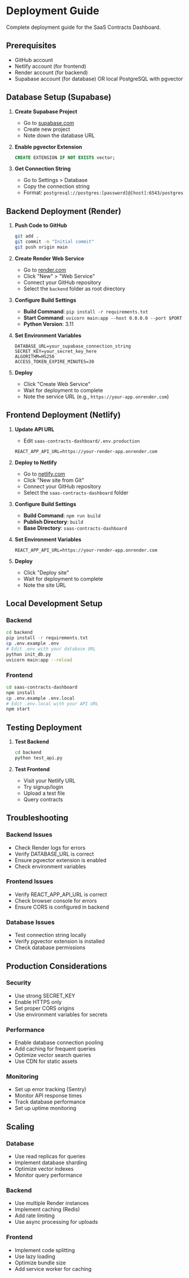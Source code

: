 # Deployment Guide

Complete deployment guide for the SaaS Contracts Dashboard.

## Prerequisites

- GitHub account
- Netlify account (for frontend)
- Render account (for backend)
- Supabase account (for database) OR local PostgreSQL with pgvector

## Database Setup (Supabase)

1. **Create Supabase Project**
   - Go to [supabase.com](https://supabase.com)
   - Create new project
   - Note down the database URL

2. **Enable pgvector Extension**
   ```sql
   CREATE EXTENSION IF NOT EXISTS vector;
   ```

3. **Get Connection String**
   - Go to Settings > Database
   - Copy the connection string
   - Format: `postgresql://postgres:[password]@[host]:6543/postgres`

## Backend Deployment (Render)

1. **Push Code to GitHub**
   ```bash
   git add .
   git commit -m "Initial commit"
   git push origin main
   ```

2. **Create Render Web Service**
   - Go to [render.com](https://render.com)
   - Click "New" > "Web Service"
   - Connect your GitHub repository
   - Select the `backend` folder as root directory

3. **Configure Build Settings**
   - **Build Command**: `pip install -r requirements.txt`
   - **Start Command**: `uvicorn main:app --host 0.0.0.0 --port $PORT`
   - **Python Version**: 3.11

4. **Set Environment Variables**
   ```
   DATABASE_URL=your_supabase_connection_string
   SECRET_KEY=your_secret_key_here
   ALGORITHM=HS256
   ACCESS_TOKEN_EXPIRE_MINUTES=30
   ```

5. **Deploy**
   - Click "Create Web Service"
   - Wait for deployment to complete
   - Note the service URL (e.g., `https://your-app.onrender.com`)

## Frontend Deployment (Netlify)

1. **Update API URL**
   - Edit `saas-contracts-dashboard/.env.production`
   ```
   REACT_APP_API_URL=https://your-render-app.onrender.com
   ```

2. **Deploy to Netlify**
   - Go to [netlify.com](https://netlify.com)
   - Click "New site from Git"
   - Connect your GitHub repository
   - Select the `saas-contracts-dashboard` folder

3. **Configure Build Settings**
   - **Build Command**: `npm run build`
   - **Publish Directory**: `build`
   - **Base Directory**: `saas-contracts-dashboard`

4. **Set Environment Variables**
   ```
   REACT_APP_API_URL=https://your-render-app.onrender.com
   ```

5. **Deploy**
   - Click "Deploy site"
   - Wait for deployment to complete
   - Note the site URL

## Local Development Setup

### Backend
```bash
cd backend
pip install -r requirements.txt
cp .env.example .env
# Edit .env with your database URL
python init_db.py
uvicorn main:app --reload
```

### Frontend
```bash
cd saas-contracts-dashboard
npm install
cp .env.example .env.local
# Edit .env.local with your API URL
npm start
```

## Testing Deployment

1. **Test Backend**
   ```bash
   cd backend
   python test_api.py
   ```

2. **Test Frontend**
   - Visit your Netlify URL
   - Try signup/login
   - Upload a test file
   - Query contracts

## Troubleshooting

### Backend Issues
- Check Render logs for errors
- Verify DATABASE_URL is correct
- Ensure pgvector extension is enabled
- Check environment variables

### Frontend Issues
- Verify REACT_APP_API_URL is correct
- Check browser console for errors
- Ensure CORS is configured in backend

### Database Issues
- Test connection string locally
- Verify pgvector extension is installed
- Check database permissions

## Production Considerations

### Security
- Use strong SECRET_KEY
- Enable HTTPS only
- Set proper CORS origins
- Use environment variables for secrets

### Performance
- Enable database connection pooling
- Add caching for frequent queries
- Optimize vector search queries
- Use CDN for static assets

### Monitoring
- Set up error tracking (Sentry)
- Monitor API response times
- Track database performance
- Set up uptime monitoring

## Scaling

### Database
- Use read replicas for queries
- Implement database sharding
- Optimize vector indexes
- Monitor query performance

### Backend
- Use multiple Render instances
- Implement caching (Redis)
- Add rate limiting
- Use async processing for uploads

### Frontend
- Implement code splitting
- Use lazy loading
- Optimize bundle size
- Add service worker for caching